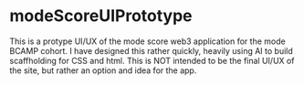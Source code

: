 # modeScoreUIPrototype
This is a protype UI/UX of the mode score web3 application for the mode BCAMP cohort. I have designed this rather quickly, heavily using AI to build scaffholding for CSS and html. This is NOT intended to be the final  UI/UX of the site, but rather an option and idea for the app.
